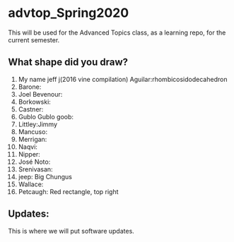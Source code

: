 # advtop_Spring2020
This will be used for the Advanced Topics class, as a learning repo, for the current semester.

## What shape did you draw?
1. My name jeff j(2016 vine compilation) Aguilar:rhombicosidodecahedron
2. Barone: 
3. Joel Bevenour: 
4. Borkowski:
5. Castner: 
6. Gublo Gublo goob:
7. Littley:Jimmy
8. Mancuso:
9. Merrigan:
10. Naqvi:
11. Nipper:
12. José Noto: 
13. Srenivasan:
14. jeep: Big Chungus
15. Wallace:
16. Petcaugh: Red rectangle, top right

## Updates:
This is where we will put software updates.
